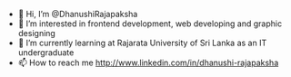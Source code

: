 - 👋 Hi, I’m @DhanushiRajapaksha
- 👀 I’m interested in frontend development, web developing and graphic designing
- 🌱 I’m currently learning at Rajarata University of Sri Lanka as an IT undergraduate
- 📫 How to reach me http://www.linkedin.com/in/dhanushi-rajapaksha

<!---
DhanushiRajapaksha/DhanushiRajapaksha is a ✨ special ✨ repository because its `README.md` (this file) appears on your GitHub profile.
You can click the Preview link to take a look at your changes.
--->
